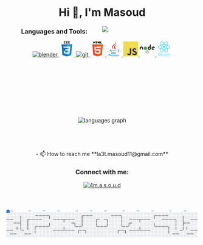 <h1 align="center">Hi 👋, I'm Masoud</h1>  
</h2>
<img align="right" src="https://c.tenor.com/p7IgwS17V0sAAAAC/rtj-rick-and-morty.gif"  width=50%>
<h3 align="center">Languages and Tools:</h3>
<p align="center"> <a href="https://www.blender.org/" target="_blank" rel="noreferrer"> <img src="https://download.blender.org/branding/community/blender_community_badge_white.svg" alt="blender" width="40" height="40"/> </a> <a href="https://www.w3schools.com/css/" target="_blank" rel="noreferrer"> <img src="https://raw.githubusercontent.com/devicons/devicon/master/icons/css3/css3-original-wordmark.svg" alt="css3" width="40" height="40"/> </a> <a href="https://git-scm.com/" target="_blank" rel="noreferrer"> <img src="https://www.vectorlogo.zone/logos/git-scm/git-scm-icon.svg" alt="git" width="40" height="40"/> </a> <a href="https://www.w3.org/html/" target="_blank" rel="noreferrer"> <img src="https://raw.githubusercontent.com/devicons/devicon/master/icons/html5/html5-original-wordmark.svg" alt="html5" width="40" height="40"/> </a> <a href="https://www.java.com" target="_blank" rel="noreferrer"> <img src="https://raw.githubusercontent.com/devicons/devicon/master/icons/java/java-original.svg" alt="java" width="40" height="40"/> </a> <a href="https://developer.mozilla.org/en-US/docs/Web/JavaScript" target="_blank" rel="noreferrer"> <img src="https://raw.githubusercontent.com/devicons/devicon/master/icons/javascript/javascript-original.svg" alt="javascript" width="40" height="40"/> </a> <a href="https://nodejs.org" target="_blank" rel="noreferrer"> <img src="https://raw.githubusercontent.com/devicons/devicon/master/icons/nodejs/nodejs-original-wordmark.svg" alt="nodejs" width="40" height="40"/> </a> <a href="https://reactjs.org/" target="_blank" rel="noreferrer"> <img src="https://raw.githubusercontent.com/devicons/devicon/master/icons/react/react-original-wordmark.svg" alt="react" width="40" height="40"/> </a> </p>
</br>
</br>
</br>
</br>
</br>
<h1 align="center"></h1>
</br>
<div align="center">
<!--   <img src="https://github-readme-stats.vercel.app/api?username=la3t0Masoud&hide_title=false&hide_rank=false&show_icons=true&include_all_commits=true&count_private=true&disable_animations=false&theme=dracula&locale=en&hide_border=false" height="150" alt="stats graph"  /> -->
  <img src="https://github-readme-stats.vercel.app/api/top-langs?username=la3t0Masoud&locale=en&hide_title=false&layout=compact&card_width=320&langs_count=5&theme=dracula&hide_border=false" height="150" alt="languages graph"  />
</div>
<h1 align="center"></h1>
</br>

<p align="center" >- 📫 How to reach me **la3t.masoud11@gmail.com**</p>
<h3 align="center">Connect with me:</h3>
<p align="center">
<a href="https://instagram.com/4m.a.s.o.u.d" target="blank">
  <img  src="https://raw.githubusercontent.com/rahuldkjain/github-profile-readme-generator/master/src/images/icons/Social/instagram.svg" alt="4m.a.s.o.u.d" height="30" width="40" /></a>
<h1 align="center"></h1>
</p>
</br>
<picture>
  <source media="(prefers-color-scheme: dark)" srcset="https://raw.githubusercontent.com/la3t0Masoud/la3t0Masoud/output/pacman-contribution-graph-dark.svg">
  <source media="(prefers-color-scheme: light)" srcset="https://raw.githubusercontent.com/la3t0Masoud/la3t0Masoud/output/pacman-contribution-graph.svg">
  <img alt="pacman contribution graph" src="https://raw.githubusercontent.com/la3t0Masoud/la3t0Masoud/output/pacman-contribution-graph.svg">
</picture>
<h1 align="center"></h1>
